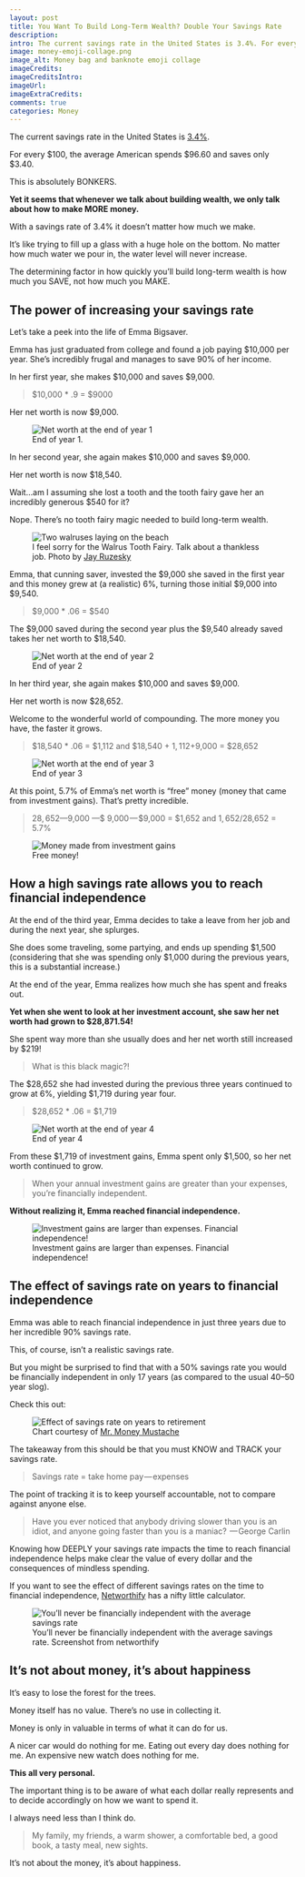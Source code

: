 ```yaml
---
layout: post
title: You Want To Build Long-Term Wealth? Double Your Savings Rate
description:
intro: The current savings rate in the United States is 3.4%. For every $100, the average American spends $96.60 and saves only $3.40. This is absolutely BONKERS.
image: money-emoji-collage.png
image_alt: Money bag and banknote emoji collage
imageCredits:
imageCreditsIntro:
imageUrl:
imageExtraCredits:
comments: true
categories: Money
---
```


The current savings rate in the United States is [3.4%](https://fred.stlouisfed.org/series/PSAVERT). 

For every $100, the average American spends $96.60 and saves only $3.40.

This is absolutely BONKERS.

**Yet it seems that whenever we talk about building wealth, we only talk about how to make MORE money.**

With a savings rate of 3.4% it doesn’t matter how much we make.

It’s like trying to fill up a glass with a huge hole on the bottom. No matter how much water we pour in, the water level will never increase.

The determining factor in how quickly you’ll build long-term wealth is how much you SAVE, not how much you MAKE.

## The power of increasing your savings rate
Let’s take a peek into the life of  Emma Bigsaver. 

Emma has just graduated from college and found a job paying $10,000 per year. She’s incredibly frugal and manages to save 90% of her income.

In her first year, she makes $10,000 and saves $9,000. 

> $10,000 * .9 = $9000

Her net worth is now $9,000.

<figure>
    <img src="/images/savings-rate-year-1.png" alt="Net worth at the end of year 1">
    <figcaption class="center subtle-figcaption">End of year 1.</figcaption>
</figure>

In her second year, she again makes $10,000 and saves $9,000.

Her net worth is now $18,540.

Wait…am I assuming she lost a tooth and the tooth fairy gave her an incredibly generous $540 for it?

Nope. There’s no tooth fairy magic needed to build long-term wealth.

<figure>
    <img src="/images/walrus-tooth.jpg" alt="Two walruses laying on the beach">
    <figcaption class="center subtle-figcaption">I feel sorry for the Walrus Tooth Fairy. Talk about a thankless job. Photo by <a href="https://unsplash.com/@wolsenburg">Jay Ruzesky</a></figcaption>
</figure>  

Emma, that cunning saver, invested the $9,000 she saved in the first year and this money grew at (a realistic) 6%, turning those initial $9,000 into $9,540.

> $9,000 * .06 = $540

The $9,000 saved during the second year plus the $9,540 already saved takes her net worth to $18,540.

<figure>
    <img src="/images/savings-rate-year-2.png" alt="Net worth at the end of year 2">
    <figcaption class="center subtle-figcaption">End of year 2</figcaption>
</figure>

In her third year, she again makes $10,000 and saves $9,000.

Her net worth is now $28,652. 

Welcome to the wonderful world of compounding. The more money you have, the faster it grows.

> $18,540 * .06 = $1,112 and $18,540 + $1,112 +$9,000 = $28,652

<figure>
    <img src="/images/savings-rate-year-3.png" alt="Net worth at the end of year 3">
    <figcaption class="center subtle-figcaption">End of year 3</figcaption>
</figure>

At this point, 5.7% of Emma’s net worth is “free” money (money that came from investment gains). That’s pretty incredible.

> $28,652 — $9,000 —$ 9,000 — $9,000 = $1,652 and $1,652/$28,652 = 5.7%

<figure>
    <img src="/images/savings-rate-free-money.png" alt="Money made from investment gains">
    <figcaption class="center subtle-figcaption">Free money!</figcaption>
</figure>

## How a high savings rate allows you to reach financial independence
At the end of the third year, Emma decides to take a leave from her job and during the next year, she splurges.

She does some traveling, some partying, and ends up spending $1,500 (considering that she was spending only $1,000 during the previous years, this is a substantial increase.)

At the end of the year, Emma realizes how much she has spent and freaks out.

**Yet when she went to look at her investment account, she saw her net worth had grown to $28,871.54!**

She spent way more than she usually does and her net worth still increased by $219!

> What is this black magic?!

The $28,652 she had invested during the previous three years continued to grow at 6%, yielding $1,719 during year four.

> $28,652 * .06 = $1,719

<figure>
    <img src="/images/savings-rate-year-4.png" alt="Net worth at the end of year 4">
    <figcaption class="center subtle-figcaption">End of year 4</figcaption>
</figure>

From these $1,719 of investment gains, Emma spent only $1,500, so her net worth continued to grow.

> When your annual investment gains are greater than your expenses, you’re financially independent.

**Without realizing it, Emma reached financial independence.**

<figure>
    <img src="/images/savings-rate-financial-independence.png" alt="Investment gains are larger than expenses. Financial independence!">
    <figcaption class="center subtle-figcaption">Investment gains are larger than expenses. Financial independence!</figcaption>
</figure>

## The effect of savings rate on years to financial independence
Emma was able to reach financial independence in just three years due to her incredible 90% savings rate.

This, of course, isn’t a realistic savings rate.

But you might be surprised to find that with a 50% savings rate you would be financially independent in only 17 years (as compared to the usual 40–50 year slog).

Check this out:
<figure>
    <img src="/images/savings-rate-financial-independence.png" alt="Effect of savings rate on years to retirement">
    <figcaption class="center subtle-figcaption">Chart courtesy of <a href="http://www.mrmoneymustache.com/2012/01/13/the-shockingly-simple-math-behind-early-retirement/">Mr. Money Mustache</a></figcaption>
</figure>

The takeaway from this should be that you must KNOW and TRACK your savings rate.

> Savings rate = take home pay — expenses

The point of tracking it is to keep yourself accountable, not to compare against anyone else.

> Have you ever noticed that anybody driving slower than you is an idiot, and anyone going faster than you is a maniac?  — George Carlin

Knowing how DEEPLY your savings rate impacts the time to reach financial independence helps make clear the value of every dollar and the consequences of mindless spending.

If you want to see the effect of different savings rates on the time to financial independence, [Networthify](https://networthify.com/calculator/earlyretirement) has a nifty little calculator.

<figure>
    <img src="/images/networthify-low-savings-rate.png" alt="You’ll never be financially independent with the average savings rate">
    <figcaption class="center subtle-figcaption">You’ll never be financially independent with the average savings rate. Screenshot from networthify</figcaption>
</figure>

## It’s not about money, it’s about happiness
It’s easy to lose the forest for the trees.

Money itself has no value. There’s no use in collecting it.

Money is only in valuable in terms of what it can do for us.

A nicer car would do nothing for me. Eating out every day does nothing for me. An expensive new watch does nothing for me.

**This all very personal.**

The important thing is to be aware of what each dollar really represents and to decide accordingly on how we want to spend it.

I always need less than I think do.

> My family, my friends, a warm shower, a comfortable bed, a good book, a tasty meal, new sights.

It’s not about the money, it’s about happiness.
